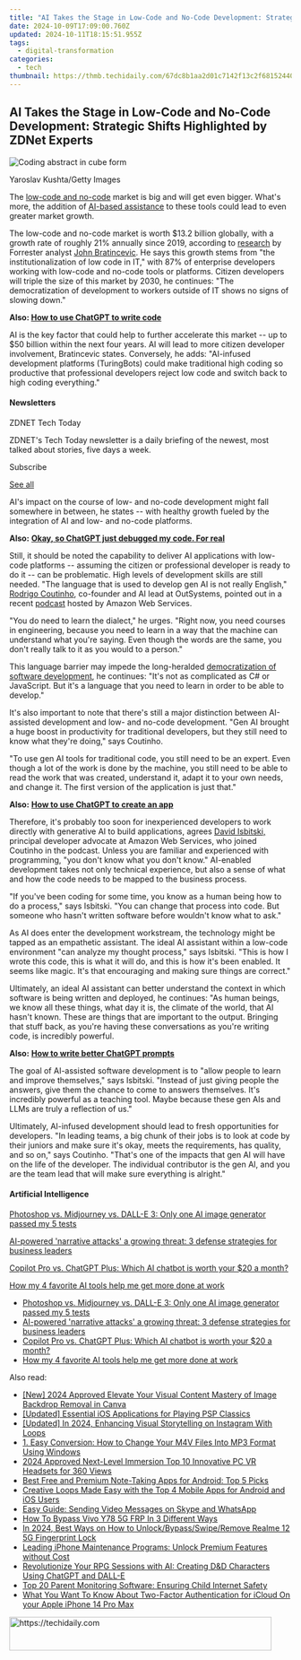```yaml
---
title: "AI Takes the Stage in Low-Code and No-Code Development: Strategic Shifts Highlighted by ZDNet Experts"
date: 2024-10-09T17:09:00.760Z
updated: 2024-10-11T18:15:51.955Z
tags:
  - digital-transformation
categories:
  - tech
thumbnail: https://thmb.techidaily.com/67dc8b1aa2d01c7142f13c2f6815244019bd689ef99cd1dfcbc0a3fd4ae8767d.jpg
---
```


## AI Takes the Stage in Low-Code and No-Code Development: Strategic Shifts Highlighted by ZDNet Experts

![Coding abstract in cube form](https://www.zdnet.com/a/img/resize/6e7787e8cb82fca99b9e373c1222078147943564/2024/02/12/2be2610b-51f5-4192-b467-2e2e019a9d0f/gettyimages-1495327114.jpg?auto=webp&width=1280)

Yaroslav Kushta/Getty Images

The [low-code and no-code](https://www.zdnet.com/article/low-code-and-no-code-meant-for-citizen-developers-but-embraced-by-it/) market is big and will get even bigger. What's more, the addition of [AI-based assistance](https://www.zdnet.com/article/what-is-generative-ai-and-why-is-it-so-popular-heres-everything-you-need-to-know/) to these tools could lead to even greater market growth.

The low-code and no-code market is worth $13.2 billion globally, with a growth rate of roughly 21% annually since 2019, according to [research](https://www.forrester.com/blogs/the-low-code-market-could-approach-50-billion-by-2028/) by Forrester analyst [John Bratincevic](https://www.forrester.com/analyst-bio/john-bratincevic/BIO15104). He says this growth stems from "the institutionalization of low code in IT," with 87% of enterprise developers working with low-code and no-code tools or platforms. Citizen developers will triple the size of this market by 2030, he continues: "The democratization of development to workers outside of IT shows no signs of slowing down."

**Also: [How to use ChatGPT to write code](https://www.zdnet.com/article/how-to-use-chatgpt-to-write-code/)**

AI is the key factor that could help to further accelerate this market -- up to $50 billion within the next four years. AI will lead to more citizen developer involvement, Bratincevic states. Conversely, he adds: "AI-infused development platforms (TuringBots) could make traditional high coding so productive that professional developers reject low code and switch back to high coding everything."

#### Newsletters

ZDNET Tech Today

ZDNET's Tech Today newsletter is a daily briefing of the newest, most talked about stories, five days a week.

 Subscribe

[See all](https://www.zdnet.com/newsletters/)

AI's impact on the course of low- and no-code development might fall somewhere in between, he states -- with healthy growth fueled by the integration of AI and low- and no-code platforms.

**Also:** [**Okay, so ChatGPT just debugged my code. For real**](https://www.zdnet.com/article/okay-so-chatgpt-just-debugged-my-code-for-real/)

Still, it should be noted the capability to deliver AI applications with low-code platforms -- assuming the citizen or professional developer is ready to do it -- can be problematic. High levels of development skills are still needed. "The language that is used to develop gen AI is not really English," [Rodrigo Coutinho](https://www.outsystems.com/blog/author/rodrigo/), co-founder and AI lead at OutSystems, pointed out in a recent [podcast](https://podcasts.apple.com/us/podcast/episode-096-generative-ai-and-low-code-development/id1574162669?i=1000628874452) hosted by Amazon Web Services. 

"You do need to learn the dialect," he urges. "Right now, you need courses in engineering, because you need to learn in a way that the machine can understand what you're saying. Even though the words are the same, you don't really talk to it as you would to a person."

This language barrier may impede the long-heralded [democratization of software development](https://www.zdnet.com/article/low-code-platforms-mean-anyone-can-be-a-developer-and-maybe-a-data-scientist-too/), he continues: "It's not as complicated as C# or JavaScript. But it's a language that you need to learn in order to be able to develop."

It's also important to note that there's still a major distinction between AI-assisted development and low- and no-code development. "Gen AI brought a huge boost in productivity for traditional developers, but they still need to know what they're doing," says Coutinho. 

"To use gen AI tools for traditional code, you still need to be an expert. Even though a lot of the work is done by the machine, you still need to be able to read the work that was created, understand it, adapt it to your own needs, and change it. The first version of the application is just that."

**Also:** [**How to use ChatGPT to create an app**](https://www.zdnet.com/article/how-to-use-chatgpt-to-create-an-app/)

Therefore, it's probably too soon for inexperienced developers to work directly with generative AI to build applications, agrees [David Isbitski,](https://www.linkedin.com/in/davidisbitski/) principal developer advocate at Amazon Web Services, who joined Coutinho in the podcast. Unless you are familiar and experienced with programming, "you don't know what you don't know." AI-enabled development takes not only technical experience, but also a sense of what and how the code needs to be mapped to the business process. 

"If you've been coding for some time, you know as a human being how to do a process," says Isbitski. "You can change that process into code. But someone who hasn't written software before wouldn't know what to ask." 

As AI does enter the development workstream, the technology might be tapped as an empathetic assistant. The ideal AI assistant within a low-code environment "can analyze my thought process," says Isbitski. "This is how I wrote this code, this is what it will do, and this is how it's been enabled. It seems like magic. It's that encouraging and making sure things are correct."

Ultimately, an ideal AI assistant can better understand the context in which software is being written and deployed, he continues: "As human beings, we know all these things, what day it is, the climate of the world, that AI hasn't known. These are things that are important to the output. Bringing that stuff back, as you're having these conversations as you're writing code, is incredibly powerful. 

**Also:** [**How to write better ChatGPT prompts**](https://www.zdnet.com/article/how-to-write-better-chatgpt-prompts/)

The goal of AI-assisted software development is to "allow people to learn and improve themselves," says Isbitski. "Instead of just giving people the answers, give them the chance to come to answers themselves. It's incredibly powerful as a teaching tool. Maybe because these gen AIs and LLMs are truly a reflection of us."

Ultimately, AI-infused development should lead to fresh opportunities for developers. "In leading teams, a big chunk of their jobs is to look at code by their juniors and make sure it's okay, meets the requirements, has quality, and so on," says Coutinho. "That's one of the impacts that gen AI will have on the life of the developer. The individual contributor is the gen AI, and you are the team lead that will make sure everything is alright." 

#### Artificial Intelligence

[Photoshop vs. Midjourney vs. DALL-E 3: Only one AI image generator passed my 5 tests](https://www.zdnet.com/article/is-photoshops-new-text-to-image-as-good-as-midjourney-and-dall-e-we-test-it-and-see/ "Photoshop vs. Midjourney vs. DALL-E 3: Only one AI image generator passed my 5 tests")

[AI-powered 'narrative attacks' a growing threat: 3 defense strategies for business leaders](https://www.zdnet.com/article/ai-powered-narrative-attacks-a-growing-threat-3-defense-strategies-for-business-leaders/ "AI-powered 'narrative attacks' a growing threat: 3 defense strategies for business leaders")

[Copilot Pro vs. ChatGPT Plus: Which AI chatbot is worth your $20 a month?](https://www.zdnet.com/article/copilot-pro-vs-chatgpt-plus-which-is-ai-chatbot-is-worth-your-20-a-month/ "Copilot Pro vs. ChatGPT Plus: Which AI chatbot is worth your $20 a month?")

[How my 4 favorite AI tools help me get more done at work](https://www.zdnet.com/article/how-my-4-favorite-ai-tools-help-me-get-more-done-at-work/ "How my 4 favorite AI tools help me get more done at work")

* [Photoshop vs. Midjourney vs. DALL-E 3: Only one AI image generator passed my 5 tests](https://www.zdnet.com/article/is-photoshops-new-text-to-image-as-good-as-midjourney-and-dall-e-we-test-it-and-see/ "Photoshop vs. Midjourney vs. DALL-E 3: Only one AI image generator passed my 5 tests")
* [AI-powered 'narrative attacks' a growing threat: 3 defense strategies for business leaders](https://www.zdnet.com/article/ai-powered-narrative-attacks-a-growing-threat-3-defense-strategies-for-business-leaders/ "AI-powered 'narrative attacks' a growing threat: 3 defense strategies for business leaders")
* [Copilot Pro vs. ChatGPT Plus: Which AI chatbot is worth your $20 a month?](https://www.zdnet.com/article/copilot-pro-vs-chatgpt-plus-which-is-ai-chatbot-is-worth-your-20-a-month/ "Copilot Pro vs. ChatGPT Plus: Which AI chatbot is worth your $20 a month?")
* [How my 4 favorite AI tools help me get more done at work](https://www.zdnet.com/article/how-my-4-favorite-ai-tools-help-me-get-more-done-at-work/ "How my 4 favorite AI tools help me get more done at work")

<ins class="adsbygoogle"
     style="display:block"
     data-ad-format="autorelaxed"
     data-ad-client="ca-pub-7571918770474297"
     data-ad-slot="1223367746"></ins>

<ins class="adsbygoogle"
     style="display:block"
     data-ad-client="ca-pub-7571918770474297"
     data-ad-slot="8358498916"
     data-ad-format="auto"
     data-full-width-responsive="true"></ins>

<span class="atpl-alsoreadstyle">Also read:</span>
<div><ul>
<li><a href="https://vp-tips.techidaily.com/new-2024-approved-elevate-your-visual-content-mastery-of-image-backdrop-removal-in-canva/"><u>[New] 2024 Approved Elevate Your Visual Content Mastery of Image Backdrop Removal in Canva</u></a></li>
<li><a href="https://digital-screen-recording.techidaily.com/updated-essential-ios-applications-for-playing-psp-classics/"><u>[Updated] Essential iOS Applications for Playing PSP Classics</u></a></li>
<li><a href="https://instagram-videos.techidaily.com/updated-in-2024-enhancing-visual-storytelling-on-instagram-with-loops/"><u>[Updated] In 2024, Enhancing Visual Storytelling on Instagram With Loops</u></a></li>
<li><a href="https://blog-min.techidaily.com/1-easy-conversion-how-to-change-your-m4v-files-into-mp3-format-using-windows/"><u>1. Easy Conversion: How to Change Your M4V Files Into MP3 Format Using Windows</u></a></li>
<li><a href="https://extra-support.techidaily.com/2024-approved-next-level-immersion-top-10-innovative-pc-vr-headsets-for-360-views/"><u>2024 Approved Next-Level Immersion Top 10 Innovative PC VR Headsets for 360 Views</u></a></li>
<li><a href="https://app-tips.techidaily.com/best-free-and-premium-note-taking-apps-for-android-top-5-picks/"><u>Best Free and Premium Note-Taking Apps for Android: Top 5 Picks</u></a></li>
<li><a href="https://app-tips.techidaily.com/creative-loops-made-easy-with-the-top-4-mobile-apps-for-android-and-ios-users/"><u>Creative Loops Made Easy with the Top 4 Mobile Apps for Android and iOS Users</u></a></li>
<li><a href="https://app-tips.techidaily.com/easy-guide-sending-video-messages-on-skype-and-whatsapp/"><u>Easy Guide: Sending Video Messages on Skype and WhatsApp</u></a></li>
<li><a href="https://bypass-frp.techidaily.com/how-to-bypass-vivo-y78-5g-frp-in-3-different-ways-by-drfone-android/"><u>How To Bypass Vivo Y78 5G FRP In 3 Different Ways</u></a></li>
<li><a href="https://easy-unlock-android.techidaily.com/in-2024-best-ways-on-how-to-unlockbypassswiperemove-realme-12-5g-fingerprint-lock-by-drfone-android/"><u>In 2024, Best Ways on How to Unlock/Bypass/Swipe/Remove Realme 12 5G Fingerprint Lock</u></a></li>
<li><a href="https://app-tips.techidaily.com/leading-iphone-maintenance-programs-unlock-premium-features-without-cost/"><u>Leading iPhone Maintenance Programs: Unlock Premium Features without Cost</u></a></li>
<li><a href="https://tech-hub.techidaily.com/revolutionize-your-rpg-sessions-with-ai-creating-dandd-characters-using-chatgpt-and-dall-e/"><u>Revolutionize Your RPG Sessions with AI: Creating D&D Characters Using ChatGPT and DALL-E</u></a></li>
<li><a href="https://app-tips.techidaily.com/top-20-parent-monitoring-software-ensuring-child-internet-safety/"><u>Top 20 Parent Monitoring Software: Ensuring Child Internet Safety</u></a></li>
<li><a href="https://activate-lock.techidaily.com/what-you-want-to-know-about-two-factor-authentication-for-icloud-on-your-apple-iphone-14-pro-max-by-drfone-ios/"><u>What You Want To Know About Two-Factor Authentication for iCloud On your Apple iPhone 14 Pro Max</u></a></li>
</ul></div>

<!-- affiliate ads begin -->
<a href="https://aligracehair.sjv.io/c/5597632/2135404/19272" target="_top" id="2135404">
  <img src="//a.impactradius-go.com/display-ad/19272-2135404" border="0" alt="https://techidaily.com" width="468" height="60"/>
</a>
<img height="0" width="0" src="https://aligracehair.sjv.io/i/5597632/2135404/19272" style="position:absolute;visibility:hidden;" border="0" />
<!-- affiliate ads end -->

